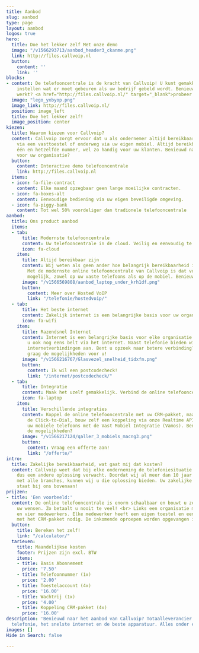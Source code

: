 ```yaml
---
title: Aanbod
slug: aanbod
type: page
layout: aanbod
logos: true
hero:
  title: Doe het lekker zelf Met onze demo
  image: "/v1566293713/aanbod_header3_ckanme.png"
  link: http://files.callvoip.nl
  button:
    content: ''
    link: ''
blocks:
- content: De telefooncentrale is de kracht van Callvoip! U kunt gemakkelijk zelf
    instellen wat er moet gebeuren als uw bedrijf gebeld wordt. Benieuwd hoe de telefooncentrale
    werkt? <a href="http://files.callvoip.nl/" target="_blank">probeer het zelf!</a>
  image: "lego_yxbyop.png"
  image_link: http://files.callvoip.nl/
  position: image_left
  title: Doe het lekker zelf!
  image_position: center
kiezen:
  title: Waarom kiezen voor Callvoip?
  content: Callvoip zorgt ervoor dat u als ondernemer altijd bereikbaar bent. Op kantoor
    via een vasttoestel of onderweg via uw eigen mobiel. Altijd bereikbaar zijn via
    één en hetzelfde nummer, wel zo handig voor uw klanten. Benieuwd naar de mogelijkheden
    voor uw organisatie?
  button:
    content: Interactive demo telefooncentrale
    link: http://files.callvoip.nl
  items:
  - icon: fa-file-contract
    content: Elke maand opzegbaar geen lange moeilijke contracten.
  - icon: fa-boxes-alt
    content: Eenvoudige bediening via uw eigen beveiligde omgeving.
  - icon: fa-piggy-bank
    content: Tot wel 50% voordeliger dan tradionele telefooncentrale
aanbod:
  title: Ons product aanbod
  items:
  - tab:
      title: Modernste telefooncentrale
      content: Uw telefooncentrale in de cloud. Veilig en eenvoudig te bedienen.
      icon: fa-cloud
    item:
      title: Altijd bereikbaar zijn
      content: Wij weten als geen ander hoe belangrijk bereikbaarheid is voor ondernemers.
        Met de modernste online telefooncentrale van Callvoip is dat voor iedereen
        mogelijk, zowel op uw vaste telefoons als op de mobiel. Benieuwd wat u krijgt?
      image: "/v1566569808/aanbod_laptop_under_krh1df.png"
      button:
        content: Meer over Hosted VoIP
        link: "/telefonie/hostedvoip/"
  - tab:
      title: Het beste internet
      content: Zakelijk internet is een belangrijke basis voor uw organisatie.
      icon: fa-wifi
    item:
      title: Razendsnel Internet
      content: Internet is een belangrijke basis voor elke organisatie. Helemaal als
        u ook nog eens belt via het internet. Naast telefonie bieden wij verschillende
        internetverbindingen aan. Bent u opzoek naar betere verbinding? Wij bekijken
        graag de mogelijkheden voor u!
      image: "/v1566216767/Glasvezel_snelheid_tidxfm.png"
      button:
        content: Ik wil een postcodecheck!
        link: "/internet/postcodecheck/"
  - tab:
      title: Integratie
      content: Maak het uzelf gemakkelijk. Verbind de online telefooncentrale met...
      icon: fa-laptop
    item:
      title: Verschillende integraties
      content: Koppel de online telefooncentrale met uw CRM-pakket, maak gebruik van
        de Click-to-Dial, bouw zelf een koppeling via onze Realtime API of integreer
        uw mobiele telefoons met de Vast Mobiel Integratie (Vamos). Benieuwd naar
        de mogelijkheden?
      image: "/v1566217124/qaller_3_mobiels_macng3.png"
      button:
        content: Vraag een offerte aan!
        link: "/offerte/"
intro:
  title: Zakelijke bereikbaarheid, wat gaat mij dat kosten?
  content: Callvoip weet dat bij elke onderneming de telefoniesituatie anders is en
    dus een andere oplossing verwacht. Doordat wij al meer dan 10 jaar ervaring hebben
    met alle branches, kunnen wij u die oplossing bieden. Uw zakelijke bereikbaarheid
    staat bij ons bovenaan!
prijzen:
- title: 'Een voorbeeld:'
  content: De online telefooncentrale is enorm schaalbaar en bouwt u zelf op naar
    uw wensen. Zo betaalt u nooit te veel! <br> Links een organisatie met één telefoonnummer
    en vier medewerkers. Elke medewerker heeft een eigen toestel en een koppeling
    met het CRM-pakket nodig. De inkomende oproepen worden opgevangen in een wachtrij.
  button:
    title: Bereken het zelf!
    link: "/calculator/"
  tarieven:
    title: Maandelijkse kosten
    footer: Prijzen zijn excl. BTW
    items:
    - title: Basis Abonnement
      price: '7.50'
    - title: Telefoonnummer (1x)
      price: '2.00'
    - title: Toestelaccount (4x)
      price: '16.00'
    - title: Wachtrij (1x)
      price: '4.00'
    - title: Koppeling CRM-pakket (4x)
      price: '16.00'
description: 'Benieuwd naar het aanbod van Callvoip? Totaalleverancier: de modernste
  telefonie, het snelste internet en de beste apparatuur. Alles onder één dak.'
images: []
Hide in Search: false

---
```

